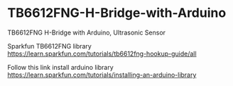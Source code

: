 # TB6612FNG-H-Bridge-with-Arduino
TB6612FNG H-Bridge with Arduino, Ultrasonic Sensor 

Sparkfun TB6612FNG library 
https://learn.sparkfun.com/tutorials/tb6612fng-hookup-guide/all

Follow this link install arduino library 
https://learn.sparkfun.com/tutorials/installing-an-arduino-library
